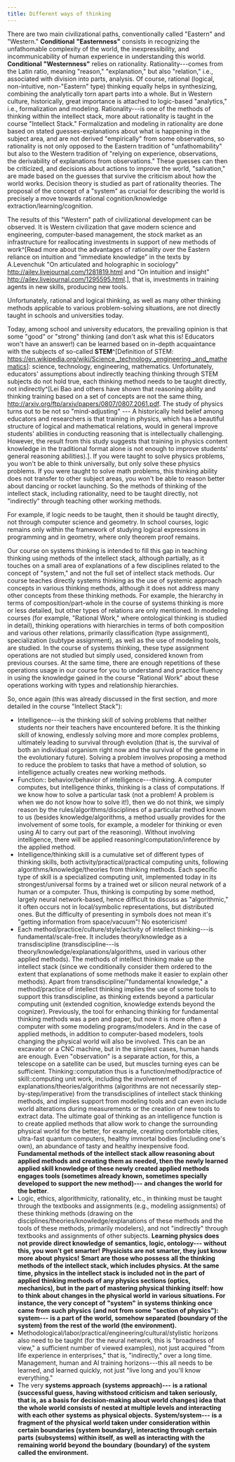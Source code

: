 ```yaml
---
title: Different ways of thinking
---
```


There are two main civilizational paths, conventionally called "Eastern" and "Western." **Conditional** **"Easternness"** consists in recognizing the unfathomable complexity of the world, the inexpressibility, and incommunicability of human experience in understanding this world. **Conditional** **"Westernness"** relies on rationality. Rationality---comes from the Latin ratio, meaning "reason," "explanation," but also "relation," i.e., associated with division into parts, analysis. Of course, rational (logical, non-intuitive, non-"Eastern" type) thinking equally helps in synthesizing, combining the analytically torn apart parts into a whole. But in Western culture, historically, great importance is attached to logic-based "analytics," i.e., formalization and modeling. Rationality---is one of the methods of thinking within the intellect stack, more about rationality is taught in the course "Intellect Stack." Formalization and modeling in rationality are done based on stated guesses-explanations about what is happening in the subject area, and are not derived "empirically" from some observations, so rationality is not only opposed to the Eastern tradition of "unfathomability" but also to the Western tradition of "relying on experience, observations, the derivability of explanations from observations." These guesses can then be criticized, and decisions about actions to improve the world, "salvation," are made based on the guesses that survive the criticism about how the world works. Decision theory is studied as part of rationality theories. The proposal of the concept of a "system" as crucial for describing the world is precisely a move towards rational cognition/knowledge extraction/learning/cognition.

The results of this "Western" path of civilizational development can be observed. It is Western civilization that gave modern science and engineering, computer-based management, the stock market as an infrastructure for reallocating investments in support of new methods of work^[Read more about the advantages of rationality over the Eastern reliance on intuition and "immediate knowledge" in the texts by A.Levenchuk "On articulated and holographic in sociology" <http://ailev.livejournal.com/1281819.html> and "On intuition and insight" <http://ailev.livejournal.com/1295595.html>.], that is, investments in training agents in new skills, producing new tools.

Unfortunately, rational and logical thinking, as well as many other thinking methods applicable to various problem-solving situations, are not directly taught in schools and universities today.

Today, among school and university educators, the prevailing opinion is that some "good" or "strong" thinking (and don't ask what this is! Educators won't have an answer!) can be learned based on in-depth acquaintance with the subjects of so-called **STEM**^[Definition of STEM: <https://en.wikipedia.org/wiki/Science,_technology,_engineering,_and_mathematics>]: science, technology, engineering, mathematics. Unfortunately, educators' assumptions about indirectly teaching thinking through STEM subjects do not hold true, each thinking method needs to be taught directly, not indirectly^[Lei Bao and others have shown that reasoning ability and thinking training based on a set of concepts are not the same thing, <http://arxiv.org/ftp/arxiv/papers/0807/0807.2061.pdf>. The study of physics turns out to be not so "mind-adjusting" --- A historically held belief among educators and researchers is that training in physics, which has a beautiful structure of logical and mathematical relations, would in general improve students' abilities in conducting reasoning that is intellectually challenging. However, the result from this study suggests that training in physics content knowledge in the traditional format alone is not enough to improve students' general reasoning abilities).]. If you were taught to solve physics problems, you won't be able to think universally, but only solve these physics problems. If you were taught to solve math problems, this thinking ability does not transfer to other subject areas, you won't be able to reason better about dancing or rocket launching. So the methods of thinking of the intellect stack, including rationality, need to be taught directly, not "indirectly" through teaching other working methods.

For example, if logic needs to be taught, then it should be taught directly, not through computer science and geometry. In school courses, logic remains only within the framework of studying logical expressions in programming and in geometry, where only theorem proof remains.

Our course on systems thinking is intended to fill this gap in teaching thinking using methods of the intellect stack, although partially, as it touches on a small area of explanations of a few disciplines related to the concept of "system," and not the full set of intellect stack methods. Our course teaches directly systems thinking as the use of systemic approach concepts in various thinking methods, although it does not address many other concepts from these thinking methods. For example, the hierarchy in terms of composition/part-whole in the course of systems thinking is more or less detailed, but other types of relations are only mentioned. In modeling courses (for example, "Rational Work," where ontological thinking is studied in detail), thinking operations with hierarchies in terms of both composition and various other relations, primarily classification (type assignment), specialization (subtype assignment), as well as the use of modeling tools, are studied. In the course of systems thinking, these type assignment operations are not studied but simply used, considered known from previous courses. At the same time, there are enough repetitions of these operations usage in our course for you to understand and practice fluency in using the knowledge gained in the course "Rational Work" about these operations working with types and relationship hierarchies.

So, once again (this was already discussed in the first section, and more detailed in the course "Intellect Stack"):

-   Intelligence---is the thinking skill of solving problems that neither students nor their teachers have encountered before. It is the thinking skill of knowing, endlessly solving more and more complex problems, ultimately leading to survival through evolution (that is, the survival of both an individual organism right now and the survival of the genome in the evolutionary future). Solving a problem involves proposing a method to reduce the problem to tasks that have a method of solution, so intelligence actually creates new working methods.
-   Function:: behavior/behavior of intelligence---thinking. A computer computes, but intelligence thinks, thinking is a class of computations. If we know how to solve a particular task (not a problem! A problem is when we do not know how to solve it!), then we do not think, we simply reason by the rules/algorithms/disciplines of a particular method known to us (besides knowledge/algorithms, a method usually provides for the involvement of some tools, for example, a modeler for thinking or even using AI to carry out part of the reasoning). Without involving intelligence, there will be applied reasoning/computation/inference by the applied method.
-   Intelligence/thinking skill is a cumulative set of different types of thinking skills, both activity/practical/practical computing units, following algorithms/knowledge/theories from thinking methods. Each specific type of skill is a specialized computing unit, implemented today in its strongest/universal forms by a trained wet or silicon neural network of a human or a computer. Thus, thinking is computing by some method, largely neural network-based, hence difficult to discuss as "algorithmic," it often occurs not in local/symbolic representations, but distributed ones. But the difficulty of presenting in symbols does not mean it's "getting information from space/vacuum"! No esotericism!
-   Each method/practice/culture/style/activity of intellect thinking---is fundamental/scale-free. It includes theory/knowledge as a transdiscipline (transdiscipline---is theory/knowledge/explanations/algorithms, used in various other applied methods). The methods of intellect thinking make up the intellect stack (since we conditionally consider them ordered to the extent that explanations of some methods make it easier to explain other methods). Apart from transdiscipline/"fundamental knowledge," a method/practice of intellect thinking implies the use of some tools to support this transdiscipline, as thinking extends beyond a particular computing unit (extended cognition, knowledge extends beyond the cognizer). Previously, the tool for enhancing thinking for fundamental thinking methods was a pen and paper, but now it is more often a computer with some modeling programs/modelers. And in the case of applied methods, in addition to computer-based modelers, tools changing the physical world will also be involved. This can be an excavator or a CNC machine, but in the simplest cases, human hands are enough. Even "observation" is a separate action, for this, a telescope on a satellite can be used, but muscles turning eyes can be sufficient. Thinking::computation thus is a function/method/practice of skill::computing unit work, including the involvement of explanations/theories/algorithms (algorithms are not necessarily step-by-step/imperative) from the transdisciplines of intellect stack thinking methods, and implies support from modeling tools and can even include world alterations during measurements or the creation of new tools to extract data. The ultimate goal of thinking as an intelligence function is to create applied methods that allow work to change the surrounding physical world for the better, for example, creating comfortable cities, ultra-fast quantum computers, healthy immortal bodies (including one's own), an abundance of tasty and healthy inexpensive food. **Fundamental methods of the intellect stack allow reasoning about applied methods and creating them as needed, then the newly learned applied skill knowledge of these newly created applied methods** **engages tools (sometimes already known, sometimes specially developed to support the new method)---** **and changes the world for the better**.
-  Logic, ethics, algorithmicity, rationality, etc., in thinking must be taught through the textbooks and assignments (e.g., modeling assignments) of these thinking methods (drawing on the disciplines/theories/knowledge/explanations of these methods and the tools of these methods, primarily modelers), and not "indirectly" through textbooks and assignments of other subjects. **Learning physics does not provide** **direct knowledge of** **semantics, logic, ontology---** **without this, you won't get smarter!** **Physicists are not smarter, they just know more** **about** **physics!** **Smart are those who possess** **all the thinking methods** **of the intellect stack, which includes physics. At the same time, physics in the intellect stack is included** **not in the part**  **of applied thinking methods** **of any physics sections (optics, mechanics), but in the part of mastering physical thinking** **itself: how to** **think** **about changes in the physical world** **in various situations. For instance, the very concept of** **"system"** **in systems thinking** **once came from such** **physics** **(and not from some "section of physics"): system---** **is a part of the world, somehow separated (boundary of the system) from the rest of the world (the environment).**
-   Methodological/labor/practical/engineering/cultural/stylistic  horizons also need to be taught (for the neural network, this is "broadness of view," a sufficient number of viewed examples), not just acquired "from life experience in enterprises," that is, "indirectly," over a long time. Management, human and AI training horizons---this all needs to be learned, and learned quickly, not just "live long and you'll know everything."
-   The very **systems approach** **(systems approach)---** **is a rational (successful guess, having withstood criticism and taken seriously, that is, as a basis for decision-making about world changes) idea**  **that the whole world consists of** **nested at multiple levels and interacting with each other** **systems** **as physical objects.** **System/system---** **is a fragment of the** **physical** **world taken under consideration within certain boundaries (system boundary), interacting through certain parts** **(subsystems)** **within itself, as well as interacting with the remaining world beyond the boundary** **(boundary)** **of the system** **called the environment.**